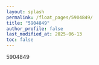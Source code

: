 ```yaml
---
layout: splash
permalink: /float_pages/5904849/
title: "5904849"
author_profile: false
last_modified_at: 2025-06-13
toc: false
---
```

 
5904849
